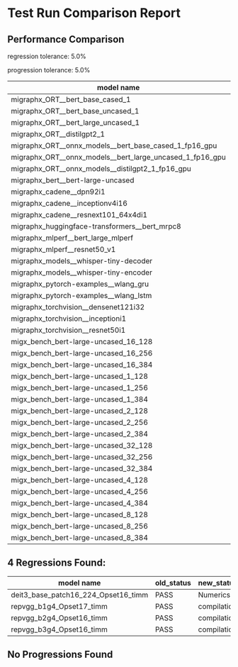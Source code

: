 # Test Run Comparison Report

## Performance Comparison

regression tolerance: 5.0%

progression tolerance: 5.0%

|model name|exit_status|analysis|old_time_ms|new_time_ms|change_ms|percent_change|
|---|---|---|---|---|---|---|
|migraphx_ORT__bert_base_cased_1|PASS|within tol|118.677|117.2618|-1.4152|-1.19%|
|migraphx_ORT__bert_base_uncased_1|PASS|within tol|116.2809|117.4542|1.1734|1.01%|
|migraphx_ORT__bert_large_uncased_1|PASS|within tol|528.8602|519.1235|-9.7368|-1.84%|
|migraphx_ORT__distilgpt2_1|PASS|within tol|69.5547|69.6178|0.0631|0.09%|
|migraphx_ORT__onnx_models__bert_base_cased_1_fp16_gpu|Numerics|within tol|63.6545|63.9523|0.2977|0.47%|
|migraphx_ORT__onnx_models__bert_large_uncased_1_fp16_gpu|Numerics|within tol|332.5904|332.0091|-0.5813|-0.17%|
|migraphx_ORT__onnx_models__distilgpt2_1_fp16_gpu|Numerics|within tol|34.1705|35.1259|0.9554|2.8%|
|migraphx_bert__bert-large-uncased|PASS|within tol|19.4065|19.4296|0.0231|0.12%|
|migraphx_cadene__dpn92i1|PASS|within tol|5.1763|5.024|-0.1523|-2.94%|
|migraphx_cadene__inceptionv4i16|PASS|progression|29.3208|27.4433|-1.8775|-6.4%|
|migraphx_cadene__resnext101_64x4di1|PASS|within tol|5.9227|5.882|-0.0406|-0.69%|
|migraphx_huggingface-transformers__bert_mrpc8|PASS|regression|7.1367|7.5254|0.3887|5.45%|
|migraphx_mlperf__bert_large_mlperf|Numerics|within tol|28.2094|26.9912|-1.2182|-4.32%|
|migraphx_mlperf__resnet50_v1|PASS|within tol|4.7672|4.777|0.0097|0.2%|
|migraphx_models__whisper-tiny-decoder|PASS|within tol|39.9493|40.5975|0.6482|1.62%|
|migraphx_models__whisper-tiny-encoder|Numerics|within tol|47.502|46.9481|-0.5539|-1.17%|
|migraphx_pytorch-examples__wlang_gru|PASS|within tol|18.8134|18.6097|-0.2037|-1.08%|
|migraphx_pytorch-examples__wlang_lstm|PASS|progression|9.4516|7.9945|-1.4572|-15.42%|
|migraphx_torchvision__densenet121i32|PASS|within tol|17.8797|17.4895|-0.3902|-2.18%|
|migraphx_torchvision__inceptioni1|PASS|within tol|4.9262|4.756|-0.1702|-3.46%|
|migraphx_torchvision__resnet50i1|PASS|within tol|3.1631|3.1664|0.0033|0.11%|
|migx_bench_bert-large-uncased_16_128|PASS|within tol|27.5952|27.6334|0.0383|0.14%|
|migx_bench_bert-large-uncased_16_256|PASS|within tol|39.22|39.341|0.1211|0.31%|
|migx_bench_bert-large-uncased_16_384|PASS|within tol|59.3844|59.7793|0.3949|0.67%|
|migx_bench_bert-large-uncased_1_128|PASS|within tol|12.027|11.945|-0.082|-0.68%|
|migx_bench_bert-large-uncased_1_256|PASS|within tol|12.7738|12.4728|-0.3011|-2.36%|
|migx_bench_bert-large-uncased_1_384|PASS|within tol|19.3913|19.4206|0.0294|0.15%|
|migx_bench_bert-large-uncased_2_128|PASS|within tol|12.5508|12.5826|0.0318|0.25%|
|migx_bench_bert-large-uncased_2_256|PASS|within tol|19.5648|19.5321|-0.0326|-0.17%|
|migx_bench_bert-large-uncased_2_384|PASS|within tol|20.7131|20.5364|-0.1767|-0.85%|
|migx_bench_bert-large-uncased_32_128|PASS|within tol|37.8465|37.9484|0.1019|0.27%|
|migx_bench_bert-large-uncased_32_256|PASS|within tol|79.4977|79.588|0.0903|0.11%|
|migx_bench_bert-large-uncased_32_384|PASS|regression|122.4057|272.7281|150.3223|122.81%|
|migx_bench_bert-large-uncased_4_128|PASS|within tol|19.4545|19.4808|0.0263|0.14%|
|migx_bench_bert-large-uncased_4_256|PASS|within tol|21.0791|21.0359|-0.0432|-0.2%|
|migx_bench_bert-large-uncased_4_384|PASS|within tol|24.5186|24.6164|0.0978|0.4%|
|migx_bench_bert-large-uncased_8_128|PASS|within tol|21.1079|21.1081|0.0001|0.0%|
|migx_bench_bert-large-uncased_8_256|PASS|within tol|28.3798|28.268|-0.1118|-0.39%|
|migx_bench_bert-large-uncased_8_384|PASS|within tol|35.7907|35.6605|-0.1302|-0.36%|

## 4 Regressions Found:

|model name|old_status|new_status|
|---|---|---|
|deit3_base_patch16_224_Opset16_timm|PASS|Numerics|
|repvgg_b1g4_Opset17_timm|PASS|compilation|
|repvgg_b2g4_Opset16_timm|PASS|compilation|
|repvgg_b3g4_Opset16_timm|PASS|compilation|

## No Progressions Found

